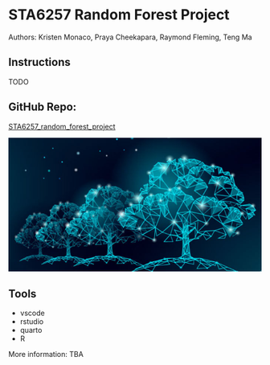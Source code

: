 # STA6257 Random Forest Project
Authors: Kristen Monaco, Praya Cheekapara, Raymond Fleming, Teng Ma

## Instructions
TODO

## GitHub Repo:
[STA6257_random_forest_project](https://github.com/uwfgit/STA6257_random_forest_project)

![](rf.png)

## Tools
- vscode
- rstudio
- quarto
- R

More information:
TBA